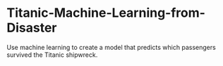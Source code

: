 # Titanic-Machine-Learning-from-Disaster
Use machine learning to create a model that predicts which passengers survived the Titanic shipwreck.
